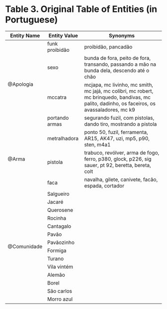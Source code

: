 # Table 3. Original Table of Entities (in Portuguese)

<table>
  <thead>
    <tr>
      <th>Entity Name</th>
      <th>Entity Value</th>
      <th>Synonyms</th>
    </tr>
  </thead>
  <tbody>
    <tr>
      <td rowspan="5">@Apologia</td>
    </tr>
    <tr>
      <td>funk proibidão</td>
      <td>proibidão, pancadão</td>
    </tr>
    <tr>
      <td>sexo</td>
      <td>bunda de fora, peito de fora, transando, passando a mão na bunda dela, descendo até o chão</td>
    </tr>
    <tr>
      <td>mccatra</td>
      <td>mcjapa, mc livinho, mc smith, mc jajá, mc colibri, mc robert, mc brinquedo, bandivas, mc palito, dadinho, os faceiros, os avassaladores, mc k9</td>
    </tr>
    <tr>
      <td>portando armas</td>
      <td>segurando fuzil, com pistolas, dando tiro, mostrando a pistola</td>
    </tr>
    <tr>
      <td rowspan="4">@Arma</td>
    </tr>
    <tr>
      <td>metralhadora</td>
      <td>ponto 50, fuzil, ferramenta, AR15, AK47, uzi, mp5, p90, sten, m4a1</td>
    </tr>
    <tr>
      <td>pistola</td>
      <td>trabuco, revólver, arma de fogo, ferro, p380, glock, p226, sig sauer, pt 92, beretta, bereta, colt</td>
    </tr>
    <tr>
      <td>faca</td>
      <td>navalha, gilete, canivete, facão, espada, cortador</td>
    </tr>
    <tr>
      <td rowspan="15">@Comunidade</td>
    </tr>
    <tr>
      <td>Salgueiro</td>
      <td>&nbsp;</td>
    </tr>
    <tr>
      <td>Jacaré</td>
      <td>&nbsp;</td>
    </tr>
    <tr>
      <td>Querosene</td>
      <td>&nbsp;</td>
    </tr>
    <tr>
      <td>Rocinha</td>
      <td>&nbsp;</td>
    </tr>
    <tr>
      <td>Cantagalo</td>
      <td>&nbsp;</td>
    </tr>
    <tr>
      <td>Pavão</td>
      <td>&nbsp;</td>
    </tr>
    <tr>
      <td>Pavãozinho</td>
      <td>&nbsp;</td>
    </tr>
    <tr>
      <td>Formiga</td>
      <td>&nbsp;</td>
    </tr>
    <tr>
      <td>Turano</td>
      <td>&nbsp;</td>
    </tr>
    <tr>
      <td>Vila vintém</td>
      <td>&nbsp;</td>
    </tr>
    <tr>
      <td>Alemão</td>
      <td>&nbsp;</td>
    </tr>
    <tr>
      <td>Borel</td>
      <td>&nbsp;</td>
    </tr>
    <tr>
      <td>São carlos</td>
      <td>&nbsp;</td>
    </tr>
    <tr>
      <td>Morro azul</td>
      <td>&nbsp;</td>
    </tr>
  </tbody>
</table> 
